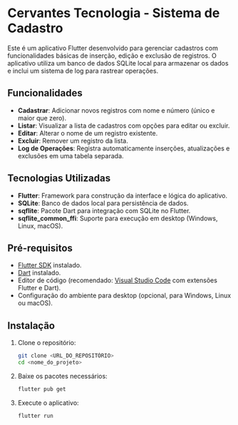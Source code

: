# Cervantes Tecnologia - Sistema de Cadastro

Este é um aplicativo Flutter desenvolvido para gerenciar cadastros com funcionalidades básicas de inserção, edição e exclusão de registros. O aplicativo utiliza um banco de dados SQLite local para armazenar os dados e inclui um sistema de log para rastrear operações.

## Funcionalidades
- **Cadastrar**: Adicionar novos registros com nome e número (único e maior que zero).
- **Listar**: Visualizar a lista de cadastros com opções para editar ou excluir.
- **Editar**: Alterar o nome de um registro existente.
- **Excluir**: Remover um registro da lista.
- **Log de Operações**: Registra automaticamente inserções, atualizações e exclusões em uma tabela separada.

## Tecnologias Utilizadas
- **Flutter**: Framework para construção da interface e lógica do aplicativo.
- **SQLite**: Banco de dados local para persistência de dados.
- **sqflite**: Pacote Dart para integração com SQLite no Flutter.
- **sqflite_common_ffi**: Suporte para execução em desktop (Windows, Linux, macOS).

## Pré-requisitos
- [Flutter SDK](https://flutter.dev/docs/get-started/install) instalado.
- [Dart](https://dart.dev/get-dart) instalado.
- Editor de código (recomendado: [Visual Studio Code](https://code.visualstudio.com/) com extensões Flutter e Dart).
- Configuração do ambiente para desktop (opcional, para Windows, Linux ou macOS).

## Instalação
1. Clone o repositório:
   ```bash
   git clone <URL_DO_REPOSITÓRIO>
   cd <nome_do_projeto>
2. Baixe os pacotes necessários:
   ```bash
   flutter pub get
3. Execute o aplicativo:
   ```bash
   flutter run
